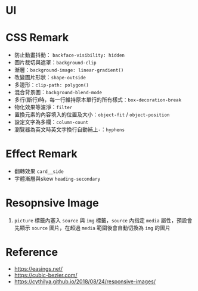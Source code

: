 # UI

# CSS Remark

- 防止動畫抖動： `backface-visibility: hidden`
- 圖片裁切與遮罩：`background-clip`
- 漸層：`background-image: linear-gradient()`
- 改變圖片形狀：`shape-outside`
- 多邊形：`clip-path: polygon()`
- 混合背景圖：`background-blend-mode`
- 多行(斷行)時，每一行維持原本單行的所有樣式：`box-decoration-break`
- 物化效果等濾淨：`filter`
- 置換元素的內容填入的位置及大小：`object-fit` / `object-position`
- 設定文字為多欄：`column-count`
- 瀏覽器為英文時英文字換行自動補上`-`：`hyphens`

# Effect Remark
- 翻轉效果 `card__side`
- 字體漸層與skew `heading-secondary`

# Resopnsive Image
1. `picture` 標籤內塞入 `source` 與 `img` 標籤，`source` 內指定 `media` 屬性，預設會先顯示 `source` 圖片，在超過 `media` 範圍後會自動切換為 `img` 的圖片

# Reference
- https://easings.net/
- https://cubic-bezier.com/
- https://cythilya.github.io/2018/08/24/responsive-images/